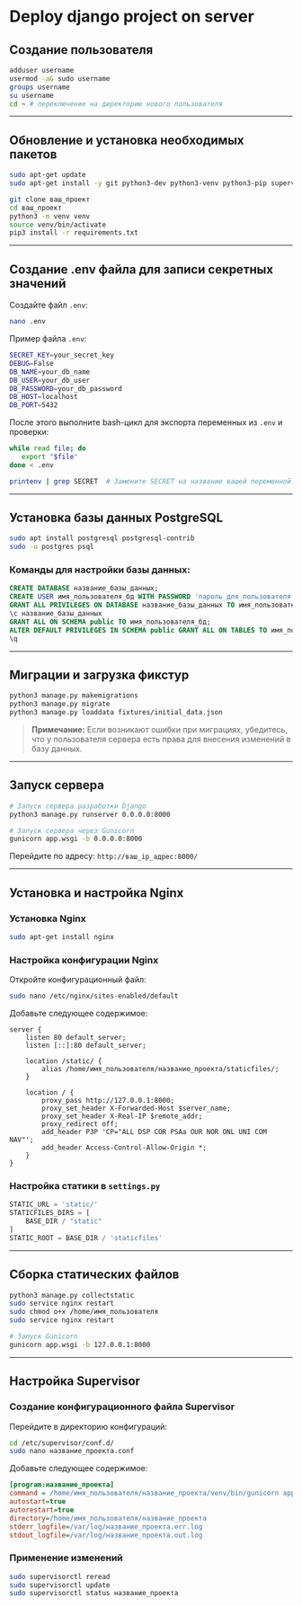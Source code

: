 # Deploy django project on server

## Создание пользователя
```bash
adduser username
usermod -aG sudo username
groups username
su username
cd ~ # переключение на директорию нового пользователя
```

---

## Обновление и установка необходимых пакетов
```bash
sudo apt-get update
sudo apt-get install -y git python3-dev python3-venv python3-pip supervisor nginx nano libpq-dev

git clone ваш_проект
cd ваш_проект
python3 -m venv venv
source venv/bin/activate
pip3 install -r requirements.txt
```

---

## Создание .env файла для записи секретных значений

Создайте файл `.env`:
```bash
nano .env
```

Пример файла `.env`:
```bash
SECRET_KEY=your_secret_key
DEBUG=False
DB_NAME=your_db_name
DB_USER=your_db_user
DB_PASSWORD=your_db_password
DB_HOST=localhost
DB_PORT=5432
```

После этого выполните bash-цикл для экспорта переменных из `.env` и проверки:
```bash
while read file; do
   export "$file"
done < .env

printenv | grep SECRET  # Замените SECRET на название вашей переменной для проверки
```

---

## Установка базы данных PostgreSQL
```bash
sudo apt install postgresql postgresql-contrib
sudo -u postgres psql
```

### Команды для настройки базы данных:
```sql
CREATE DATABASE название_базы_данных;
CREATE USER имя_пользователя_бд WITH PASSWORD 'пароль_для_пользователя';
GRANT ALL PRIVILEGES ON DATABASE название_базы_данных TO имя_пользователя_бд;
\c название_базы_данных
GRANT ALL ON SCHEMA public TO имя_пользователя_бд;
ALTER DEFAULT PRIVILEGES IN SCHEMA public GRANT ALL ON TABLES TO имя_пользователя_бд;
\q
```

---

## Миграции и загрузка фикстур
```bash
python3 manage.py makemigrations
python3 manage.py migrate
python3 manage.py loaddata fixtures/initial_data.json
```

> **Примечание:** Если возникают ошибки при миграциях, убедитесь, что у пользователя сервера есть права для внесения изменений в базу данных.

---

## Запуск сервера
```bash
# Запуск сервера разработки Django
python3 manage.py runserver 0.0.0.0:8000

# Запуск сервера через Gunicorn
gunicorn app.wsgi -b 0.0.0.0:8000
```

Перейдите по адресу: `http://ваш_ip_адрес:8000/`

---

## Установка и настройка Nginx

### Установка Nginx
```bash
sudo apt-get install nginx
```

### Настройка конфигурации Nginx
Откройте конфигурационный файл:
```bash
sudo nano /etc/nginx/sites-enabled/default
```

Добавьте следующее содержимое:
```nginx
server {
    listen 80 default_server;
    listen [::]:80 default_server;

    location /static/ {
        alias /home/имя_пользователя/название_проекта/staticfiles/;
    }

    location / {
        proxy_pass http://127.0.0.1:8000;
        proxy_set_header X-Forwarded-Host $server_name;
        proxy_set_header X-Real-IP $remote_addr;
        proxy_redirect off;
        add_header P3P 'CP="ALL DSP COR PSAa OUR NOR ONL UNI COM NAV"';
        add_header Access-Control-Allow-Origin *;
    }
}
```

### Настройка статики в `settings.py`
```python
STATIC_URL = 'static/'
STATICFILES_DIRS = [
    BASE_DIR / "static"
]
STATIC_ROOT = BASE_DIR / 'staticfiles'
```

---

## Сборка статических файлов
```bash
python3 manage.py collectstatic
sudo service nginx restart
sudo chmod o+x /home/имя_пользователя
sudo service nginx restart

# Запуск Gunicorn
gunicorn app.wsgi -b 127.0.0.1:8000
```

---

## Настройка Supervisor

### Создание конфигурационного файла Supervisor
Перейдите в директорию конфигураций:
```bash
cd /etc/supervisor/conf.d/
sudo nano название_проекта.conf
```

Добавьте следующее содержимое:
```ini
[program:название_проекта]
command = /home/имя_пользователя/название_проекта/venv/bin/gunicorn app.wsgi -b 127.0.0.1:8000 -w 4 --timeout 90
autostart=true
autorestart=true
directory=/home/имя_пользователя/название_проекта
stderr_logfile=/var/log/название_проекта.err.log
stdout_logfile=/var/log/название_проекта.out.log
```

### Применение изменений
```bash
sudo supervisorctl reread
sudo supervisorctl update
sudo supervisorctl status название_проекта
```

